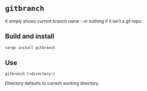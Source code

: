 # `gitbranch`

It simply shows current branch name - or nothing if it isn’t a git repo.

## Build and install

```sh
cargo install gitbranch
```

## Use

```sh
gitbranch [<directory>]
```

Directory defaults to current working directory.
